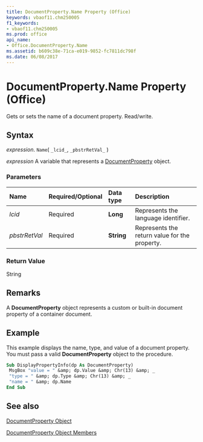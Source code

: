 ```yaml
---
title: DocumentProperty.Name Property (Office)
keywords: vbaof11.chm250005
f1_keywords:
- vbaof11.chm250005
ms.prod: office
api_name:
- Office.DocumentProperty.Name
ms.assetid: b609c38e-71ca-e019-9852-fc7811dc798f
ms.date: 06/08/2017
---
```



# DocumentProperty.Name Property (Office)

Gets or sets the name of a document property. Read/write.


## Syntax

 _expression_. `Name`( `_lcid_`, `_pbstrRetVal_` )

 _expression_ A variable that represents a [DocumentProperty](./Office.DocumentProperty.md) object.


### Parameters



|Name|Required/Optional|Data type|Description|
|:-----|:-----|:-----|:-----|
| _lcid_|Required|**Long**|Represents the language identifier.|
| _pbstrRetVal_|Required|**String**|Represents the return value for the property.|

### Return Value

String


## Remarks

A  **DocumentProperty** object represents a custom or built-in document property of a container document.


## Example

This example displays the name, type, and value of a document property. You must pass a valid  **DocumentProperty** object to the procedure.


```vb
Sub DisplayPropertyInfo(dp As DocumentProperty) 
 MsgBox "value = " &amp; dp.Value &amp; Chr(13) &amp; _ 
 "type = " &amp; dp.Type &amp; Chr(13) &amp; _ 
 "name = " &amp; dp.Name 
End Sub
```


## See also


[DocumentProperty Object](Office.DocumentProperty.md)



[DocumentProperty Object Members](./overview/Library-Reference/documentproperty-members-office.md)

